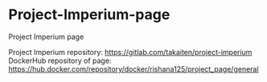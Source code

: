 # Project-Imperium-page
Project Imperium page

Project Imperium repository: https://gitlab.com/takaiten/project-imperium
DockerHub repository of page: https://hub.docker.com/repository/docker/rishana125/project_page/general 
